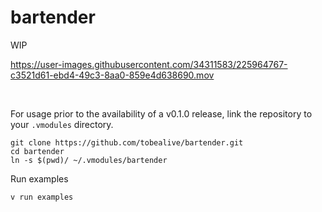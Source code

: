 # bartender

WIP

https://user-images.githubusercontent.com/34311583/225964767-c3521d61-ebd4-49c3-8aa0-859e4d638690.mov

<br>

For usage prior to the availability of a v0.1.0 release, link the repository to your `.vmodules` directory.

```
git clone https://github.com/tobealive/bartender.git
cd bartender
ln -s $(pwd)/ ~/.vmodules/bartender
```

Run examples

```
v run examples
```
